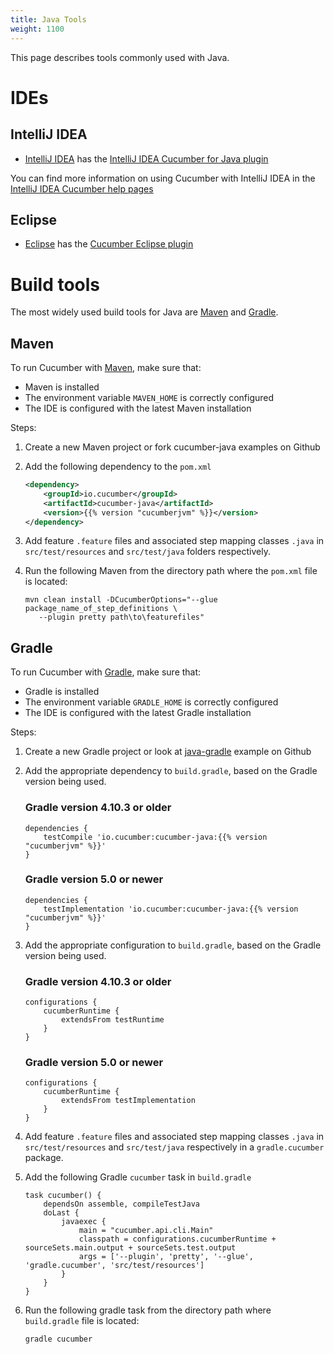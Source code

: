 ```yaml
---
title: Java Tools
weight: 1100
---
```


This page describes tools commonly used with Java.

# IDEs

## IntelliJ IDEA

- [IntelliJ IDEA](https://www.jetbrains.com/idea/) has the [IntelliJ IDEA Cucumber for Java plugin](https://plugins.jetbrains.com/plugin/7212-cucumber-for-java)

You can find more information on using Cucumber with IntelliJ IDEA in the [IntelliJ IDEA Cucumber help pages](https://www.jetbrains.com/idea/help/cucumber.html)

## Eclipse

- [Eclipse](https://www.eclipse.org/) has the [Cucumber Eclipse plugin](https://cucumber.github.io/cucumber-eclipse/)

# Build tools
The most widely used build tools for Java are [Maven](#maven) and [Gradle](#gradle).

## Maven

To run Cucumber with [Maven](https://maven.apache.org/), make sure that:

- Maven is installed
- The environment variable `MAVEN_HOME` is correctly configured
- The IDE is configured with the latest Maven installation

Steps:

1.  Create a new Maven project or fork cucumber-java examples on Github
2.  Add the following dependency to the `pom.xml`

    ```xml
    <dependency>
        <groupId>io.cucumber</groupId>
      	<artifactId>cucumber-java</artifactId>
      	<version>{{% version "cucumberjvm" %}}</version>
    </dependency>
    ```

3.  Add feature `.feature` files and associated step mapping classes `.java` in `src/test/resources` and `src/test/java` folders respectively.
4.  Run the following Maven from the directory path where the `pom.xml` file is located:

    ```shell
    mvn clean install -DCucumberOptions="--glue package_name_of_step_definitions \
       --plugin pretty path\to\featurefiles"
    ```

## Gradle

To run Cucumber with [Gradle](https://gradle.org/), make sure that:

- Gradle is installed
- The environment variable `GRADLE_HOME` is correctly configured
- The IDE is configured with the latest Gradle installation

Steps:

1.  Create a new Gradle project or look at [java-gradle](https://github.com/cucumber/cucumber-jvm/tree/master/examples/java-gradle) example on Github
2.  Add the appropriate dependency to `build.gradle`, based on the Gradle version being used.
    ### Gradle version 4.10.3 or older
    ```
    dependencies {
        testCompile 'io.cucumber:cucumber-java:{{% version "cucumberjvm" %}}'
    }
    ```
    ### Gradle version 5.0 or newer
    ```
    dependencies {
        testImplementation 'io.cucumber:cucumber-java:{{% version "cucumberjvm" %}}'
    }
    ```

3. Add the appropriate configuration to `build.gradle`, based on the Gradle version being used.
    ### Gradle version 4.10.3 or older
    ```
    configurations {
        cucumberRuntime {
            extendsFrom testRuntime
        }
    }
    ```
    ### Gradle version 5.0 or newer
    ```
    configurations {
        cucumberRuntime {
            extendsFrom testImplementation
        }
    }
    ```

4.  Add feature `.feature` files and associated step mapping classes `.java` in `src/test/resources` and `src/test/java` respectively in a `gradle.cucumber` package.
5.  Add the following Gradle `cucumber` task in `build.gradle`

    ```
    task cucumber() {
        dependsOn assemble, compileTestJava
        doLast {
            javaexec {
                main = "cucumber.api.cli.Main"
                classpath = configurations.cucumberRuntime + sourceSets.main.output + sourceSets.test.output
                args = ['--plugin', 'pretty', '--glue', 'gradle.cucumber', 'src/test/resources']
            }
        }
    }
    ```

6.  Run the following gradle task from the directory path where `build.gradle` file is located:

    ```shell
    gradle cucumber
    ```
